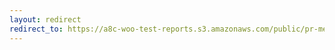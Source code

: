 ```yaml
---
layout: redirect
redirect_to: https://a8c-woo-test-reports.s3.amazonaws.com/public/pr-merge/43718/api/index.html
---
```

